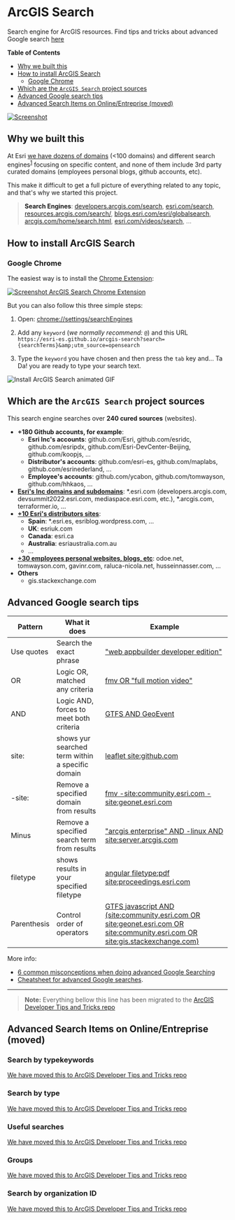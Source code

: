 # ArcGIS Search
Search engine for ArcGIS resources. Find tips and tricks about advanced Google search [here](#advanced-google-search-tips)

<!-- START doctoc generated TOC please keep comment here to allow auto update -->
<!-- DON'T EDIT THIS SECTION, INSTEAD RE-RUN doctoc TO UPDATE -->
**Table of Contents**

- [Why we built this](#why-we-built-this)
- [How to install ArcGIS Search](#how-to-install-arcgis-search)
  - [Google Chrome](#google-chrome)
- [Which are the `ArcGIS Search` project sources](#which-are-the-arcgis-search-project-sources)
- [Advanced Google search tips](#advanced-google-search-tips)
- [Advanced Search Items on Online/Entreprise (moved)](#advanced-search-items-on-onlineentreprise-moved)

<!-- END doctoc generated TOC please keep comment here to allow auto update -->

[![Screenshot](https://raw.githubusercontent.com/esri-es/arcgis-search/master/assets/img/ArcGIS%20Search.png)](https://esri-es.github.io/arcgis-search/)

## Why we built this

At Esri [we have dozens of domains](https://esri-es.github.io/awesome-arcgis/esri/) (<100 domains) and different search engines<sup>[1](#search-engines)</sup> focusing on specific content, and none of them include 3rd party curated domains (employees personal blogs, github accounts, etc).

This make it difficult to get a full picture of everything related to any topic, and that's why we started this project.

> **<a name="search-engines">Search Engines</a>**:  [developers.arcgis.com/search](https://developers.arcgis.com/search), [esri.com/search](https://www.esri.com/search), [resources.arcgis.com/search/](http://resources.arcgis.com/search/), [blogs.esri.com/esri/globalsearch](https://blogs.esri.com/esri/globalsearch/?mssearch=android&msp=1&mswhere=all), [arcgis.com/home/search.html](https://www.arcgis.com/home/search.html), [esri.com/videos/search](https://www.esri.com/videos/search), ...

## How to install ArcGIS Search

### Google Chrome

The easiest way is to install the [Chrome Extension](https://chrome.google.com/webstore/detail/arcgis-search-omnibox/cbpnkekjkiboknllmdifagjniihbbfkm):

[![Screenshot ArcGIS Search Chrome Extension](https://user-images.githubusercontent.com/826965/123645135-587ee480-d826-11eb-8362-de431a882914.png)](https://chrome.google.com/webstore/detail/arcgis-search-omnibox/cbpnkekjkiboknllmdifagjniihbbfkm)

But you can also follow this three simple steps:

1. Open: [chrome://settings/searchEngines](chrome://settings/searchEngines)

2. Add any `keyword` (*we normally recommend:* `@`) and this URL `https://esri-es.github.io/arcgis-search?search={searchTerms}&amp;utm_source=opensearch`

3. Type the `keyword` you have chosen and then press the `tab` key and... Ta Da! you are ready to type your search text.

![Install ArcGIS Search animated GIF](./assets/img/ArcGIS-Search-HD.gif)

## Which are the `ArcGIS Search` project sources

This search engine searches over **240 cured sources** (websites).

* **+180 Github accounts, for example**: 
  * **Esri Inc's accounts**: github.com/Esri, github.com/esridc, github.com/esripdx, github.com/Esri-DevCenter-Beijing, github.com/koopjs, ...
  * **Distributor's accounts**: github.com/esri-es, github.com/maplabs, github.com/esrinederland, ...
  * **Employee's accounts**: github.com/ycabon, github.com/tomwayson, github.com/hhkaos, ...
* **[Esri's Inc domains and subdomains](https://esri-es.github.io/awesome-arcgis/esri/#websites)**: *.esri.com (developers.arcgis.com, devsummit2022.esri.com,
mediaspace.esri.com, etc.), *.arcgis.com, terraformer.io, ...
* **[+10 Esri's distributors sites](https://www.arcgis.com/home/item.html?id=75ca54d137ba47f49fddfb40606a93cd#visualize)**:
   * **Spain**: *.esri.es, esriblog.wordpress.com, ...
   * **UK**: esriuk.com
   * **Canada**: esri.ca
   * **Australia**: esriaustralia.com.au
   * ...
* **[+30 employees personal websites, blogs, etc](https://esri-es.github.io/arcgis-experts/)**: odoe.net, tomwayson.com, gavinr.com, raluca-nicola.net, husseinnasser.com, ...
* **Others**
  * gis.stackexchange.com

## Advanced Google search tips

|Pattern|What it does|Example|
|---|---|---|
|Use quotes|Search the exact phrase|["web appbuilder developer edition"](https://esri-es.github.io/arcgis-search/?amp%3Butm_source=opensearch&search=-site:community.esri.com%20-site:geonet.esri.com)|
|OR|Logic OR, matched any criteria|[fmv OR "full motion video"](https://esri-es.github.io/arcgis-search/?amp%3Butm_source=opensearch&search=fmv%20OR%20%22full%20motion%20video%22)|
|AND|Logic AND, forces to meet both criteria|[GTFS AND GeoEvent](https://esri-es.github.io/arcgis-search/?amp%3Butm_source=opensearch&search=GTFS%20AND%20GeoEvent)
|site:<domain>|shows yur searched term within a specific domain|[leaflet site:github.com](https://esri-es.github.io/arcgis-search/?amp%3Butm_source=opensearch&search=-site:community.esri.com%20-site:geonet.esri.com) | [gravois site:esri-es.github.io/awesome-arcgis/](https://esri-es.github.io/arcgis-search/?amp%3Butm_source=opensearch&search=gravois%20site:esri-es.github.io/awesome-arcgis/)|
|-site:<domain>|Remove a specified domain from results|[fmv -site:community.esri.com -site:geonet.esri.com](https://esri-es.github.io/arcgis-search/?amp%3Butm_source=opensearch&search=-site:community.esri.com%20-site:geonet.esri.com)|
|Minus|Remove a specified search term from results|["arcgis enterprise" AND -linux AND site:server.arcgis.com](https://esri-es.github.io/arcgis-search/?amp%3Butm_source=opensearch&search=geoenrichment+site%3Adevelopers.arcgis.com%2Flabs%2F)
|filetype|shows results in your specified filetype|[angular filetype:pdf site:proceedings.esri.com](https://esri-es.github.io/arcgis-search/?amp%3Butm_source=opensearch&search=angular%20filetype:pdf%20site:proceedings.esri.com)
|Parenthesis|Control order of operators| [GTFS javascript AND (site:community.esri.com OR site:geonet.esri.com OR site:community.esri.com OR site:gis.stackexchange.com)](https://esri-es.github.io/arcgis-search/?amp%3Butm_source=opensearch&search=GTFS%20javascript%20AND%20(site:community.esri.com%20OR%20site:geonet.esri.com%20OR%20site:community.esri.com%20OR%20site:gis.stackexchange.com))|


More info:
* [6 common misconceptions when doing advanced Google Searching](http://musingsaboutlibrarianship.blogspot.com.es/2015/10/6-common-misconceptions-when-doing.html)
* [Cheatsheet for advanced Google searches](https://cdn.zapier.com/storage/photos/1909af2500a0b1cce729037082e3f408.png).

----

> **Note:** Everything bellow this line has been migrated to the [ArcGIS Developer Tips and Tricks repo](https://github.com/esri-es/arcgis-developer-tips-and-tricks/tree/master/arcgis-online#search-by-typekeywords)

## Advanced Search Items on Online/Entreprise (moved)

### Search by typekeywords

[We have moved this to ArcGIS Developer Tips and Tricks repo](https://github.com/esri-es/arcgis-developer-tips-and-tricks/tree/master/arcgis-online#search-by-typekeywords)

### Search by type

[We have moved this to ArcGIS Developer Tips and Tricks repo](https://github.com/esri-es/arcgis-developer-tips-and-tricks/tree/master/arcgis-online#search-by-type)

### Useful searches

<a name="codesharing"></a> [We have moved this to ArcGIS Developer Tips and Tricks repo](https://github.com/esri-es/arcgis-developer-tips-and-tricks/tree/master/arcgis-online#useful-searches)

### Groups

<a name="codesharing"></a> [We have moved this to ArcGIS Developer Tips and Tricks repo](https://github.com/esri-es/arcgis-developer-tips-and-tricks/tree/master/arcgis-online#groups)

### Search by organization ID

[We have moved this to ArcGIS Developer Tips and Tricks repo](https://github.com/esri-es/arcgis-developer-tips-and-tricks/tree/master/arcgis-online#search-by-organization-id)
